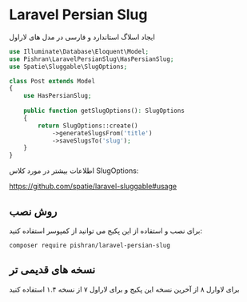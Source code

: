 # Laravel Persian Slug

ایجاد اسلاگ استاندارد و فارسی در مدل های لاراول

```php
use Illuminate\Database\Eloquent\Model;
use Pishran\LaravelPersianSlug\HasPersianSlug;
use Spatie\Sluggable\SlugOptions;

class Post extends Model
{
    use HasPersianSlug;
    
    public function getSlugOptions(): SlugOptions
    {
        return SlugOptions::create()
            ->generateSlugsFrom('title')
            ->saveSlugsTo('slug');
    }
}
```

اطلاعات بیشتر در مورد کلاس SlugOptions:

https://github.com/spatie/laravel-sluggable#usage

## روش نصب

برای نصب و استفاده از این پکیج می توانید از کمپوسر استفاده کنید:

`composer require pishran/laravel-persian-slug`

## نسخه های قدیمی تر
برای لاوارل ۸ از آخرین نسخه این پکیج و برای لاراول ۷ از نسخه ۱.۴ استفاده کنید